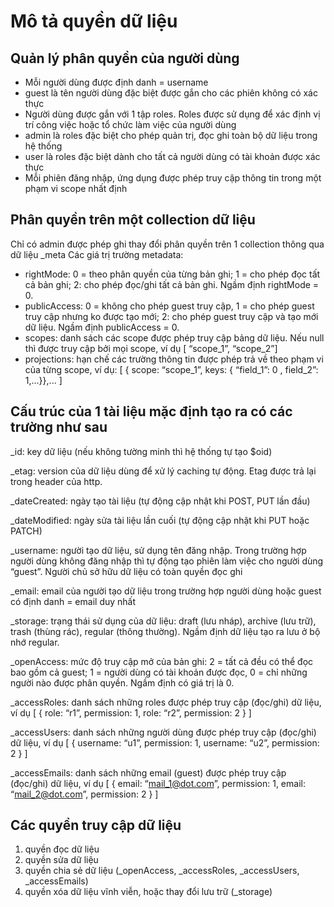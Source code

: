 # Mô tả quyền dữ liệu

## Quản lý phân quyền của người dùng

+ Mỗi người dùng được định danh = username
+ guest là tên người dùng đặc biệt được gắn cho các phiên không có xác thực
+ Người dùng được gắn với 1 tập roles. Roles được sử dụng để xác định vị trí công việc hoặc tổ chức làm việc của người dùng
+ admin là roles đặc biệt cho phép quản trị, đọc ghi toàn bộ dữ liệu trong hệ thống
+ user là roles đặc biệt dành cho tất cả người dùng có tài khoản được xác thực
+ Mỗi phiên đăng nhập, ứng dụng được phép truy cập thông tin trong một phạm vi scope nhất định

## Phân quyền trên một collection dữ liệu 

Chỉ có admin được phép ghi thay đổi phân quyền trên 1 collection thông qua dữ liệu _meta 
Các giá trị trường metadata:
+ rightMode: 0 = theo phân quyền của từng bản ghi; 1 = cho phép đọc tất cả bản ghi; 2: cho phép đọc/ghi tất cả bản ghi. Ngầm định rightMode = 0.
+ publicAccess: 0 = không cho phép guest truy cập, 1 = cho phép guest truy cập nhưng ko được tạo mới; 2: cho phép guest truy cập và tạo mới dữ liệu. Ngầm định publicAccess = 0.   
+ scopes: danh sách các scope được phép truy cập bảng dữ liệu. Nếu null thì được truy cập bởi mọi scope, ví dụ [ “scope_1”,  “scope_2”] 
+ projections: hạn chế các trường thông tin được phép trả về theo phạm vi của từng scope, ví dụ: [ { scope: “scope_1”, keys: { “field_1”: 0 , field_2”: 1,...}},... ]

## Cấu trúc của 1 tài liệu mặc định tạo ra có các trường như sau

_id: key dữ liệu (nếu không tường minh thì hệ thống tự tạo $oid)

_etag: version của dữ liệu dùng để xử lý caching tự động. Etag được trả lại trong header của http.

_dateCreated: ngày tạo tài liệu (tự động cập nhật khi POST, PUT lần đầu)

_dateModified: ngày sửa tài liệu lần cuối (tự động cập nhật khi PUT hoặc PATCH)

_username: người tạo dữ liệu, sử dụng tên đăng nhập. Trong trường hợp người dùng không đăng nhập thì tự động tạo phiên làm việc cho người dùng “guest”. Người chủ sở hữu dữ liệu có toàn quyền đọc ghi

_email: email của người tạo dữ liệu trong trường hợp người dùng hoặc guest có định danh = email duy nhất

_storage: trạng thái sử dụng của dữ liệu: draft (lưu nháp), archive (lưu trữ), trash (thùng rác), regular (thông thường). Ngầm định dữ liệu tạo ra lưu ở bộ nhớ regular. 

_openAccess: mức độ truy cập mở của bản ghi: 2 = tất cả đều có thể đọc bao gồm cả guest; 1 = người dùng có tài khoản được đọc, 0 = chỉ những người nào được phân quyền. Ngầm định có giá trị là 0.   

_accessRoles: danh sách những roles được phép truy cập (đọc/ghi) dữ liệu, ví dụ [ { role: “r1”, permission: 1, role: “r2”, permission: 2 } ]

_accessUsers: danh sách những người dùng được phép truy cập (đọc/ghi) dữ liệu, ví dụ [ { username: “u1”, permission: 1, username: “u2”, permission: 2 } ]

_accessEmails: danh sách những email (guest) được phép truy cập (đọc/ghi) dữ liệu, ví dụ [ { email: “mail_1@dot.com”, permission: 1, email: “mail_2@dot.com”, permission: 2 } ]

## Các quyền truy cập dữ liệu 

1. quyền đọc dữ liệu
2. quyền sửa dữ liệu 
3. quyền chia sẻ dữ liệu (_openAccess, _accessRoles, _accessUsers, _accessEmails) 
4. quyền xóa dữ liệu vĩnh viễn, hoặc thay đổi lưu trữ (_storage)
